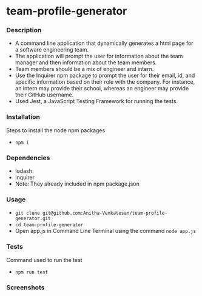 # team-profile-generator
### Description
* A command line application that dynamically generates a html page for a software engineering team.
* The application will prompt the user for information about the team manager and then information about the team members.
* Team members should be a mix of engineer and intern.
* Use the Inquirer npm package to prompt the user for their email, id, and specific information based on their role with the     company. For instance, an intern may provide their school, whereas an engineer may provide their GitHub username.
* Used Jest, a JavaScript Testing Framework for running the tests.

### Installation
Steps to install the node npm packages
* `npm i`

### Dependencies
* lodash
* inquirer
* Note: They already included in npm package.json

### Usage
* `git clone git@github.com:Anitha-Venkatesan/team-profile-generator.git`
* `cd team-profile-generator`
* Open app.js in Command Line Terminal using the command `node app.js`

### Tests
Command used to run the test 
* `npm run test`

### Screenshots


